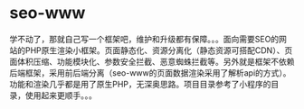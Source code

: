 # seo-www
学不动了，那就自己写一个框架吧，维护和升级都有保障。。。面向需要SEO的网站的PHP原生渲染小框架。页面静态化、资源分离化（静态资源可搭配CDN）、页面体积压缩、功能模块化、参数安全拦截、恶意蜘蛛拦截等。另外就是框架不依赖后端框架，采用前后端分离（seo-www的页面数据渲染采用了解析api的方式）。功能和渲染几乎都是用了原生PHP，无深奥思路。项目目录参考了小程序的目录，使用起来更顺手。。。

